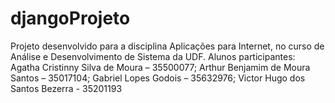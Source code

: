 # djangoProjeto
Projeto desenvolvido para a disciplina Aplicações para Internet, no curso de Análise e Desenvolvimento de Sistema da UDF. Alunos participantes: Agatha Cristinny Silva de Moura – 35500077; Arthur Benjamim de Moura Santos – 35017104; Gabriel Lopes Godois – 35632976; Victor Hugo dos Santos Bezerra - 35201193
